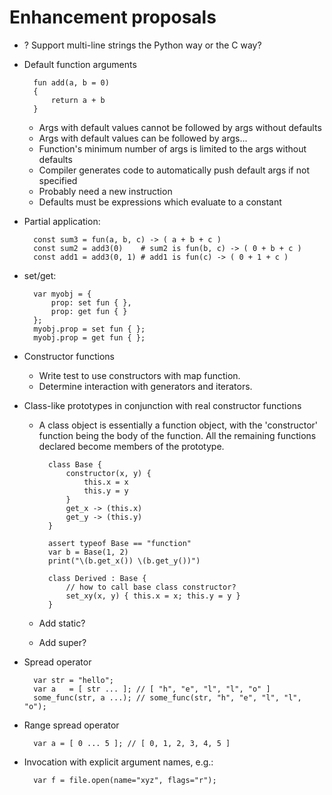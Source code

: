 ﻿Enhancement proposals
=====================

* ? Support multi-line strings the Python way or the C way?

* Default function arguments

        fun add(a, b = 0)
        {
            return a + b
        }

    - Args with default values cannot be followed by args without defaults
    - Args with default values can be followed by args...
    - Function's minimum number of args is limited to the args without defaults
    - Compiler generates code to automatically push default args if not specified
    - Probably need a new instruction
    - Defaults must be expressions which evaluate to a constant

* Partial application:

        const sum3 = fun(a, b, c) -> ( a + b + c )
        const sum2 = add3(0)    # sum2 is fun(b, c) -> ( 0 + b + c )
        const add1 = add3(0, 1) # add1 is fun(c) -> ( 0 + 1 + c )

* set/get:

        var myobj = {
            prop: set fun { },
            prop: get fun { }
        };
        myobj.prop = set fun { };
        myobj.prop = get fun { };

* Constructor functions

    - Write test to use constructors with map function.
    - Determine interaction with generators and iterators.

* Class-like prototypes in conjunction with real constructor functions

    - A class object is essentially a function object, with the 'constructor'
      function being the body of the function.  All the remaining functions
      declared become members of the prototype.

            class Base {
                constructor(x, y) {
                    this.x = x
                    this.y = y
                }
                get_x -> (this.x)
                get_y -> (this.y)
            }

            assert typeof Base == "function"
            var b = Base(1, 2)
            print("\(b.get_x()) \(b.get_y())")

            class Derived : Base {
                // how to call base class constructor?
                set_xy(x, y) { this.x = x; this.y = y }
            }

    - Add static?
    - Add super?

* Spread operator

        var str = "hello";
        var a   = [ str ... ]; // [ "h", "e", "l", "l", "o" ]
        some_func(str, a ...); // some_func(str, "h", "e", "l", "l", "o");

* Range spread operator

        var a = [ 0 ... 5 ]; // [ 0, 1, 2, 3, 4, 5 ]

* Invocation with explicit argument names, e.g.:

        var f = file.open(name="xyz", flags="r");
